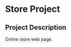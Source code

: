 # Store Project

## Project Description <a name="project_description"><a>
  
  Online store web page.
